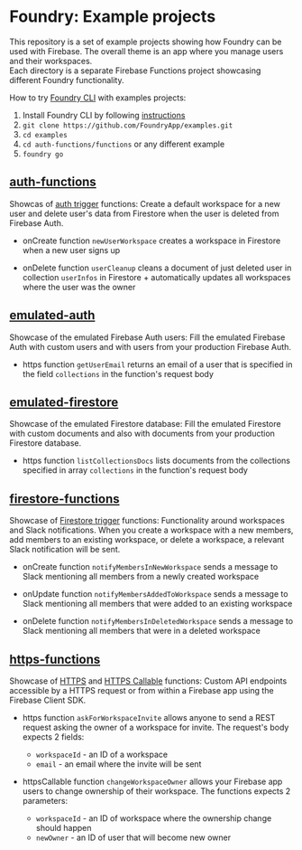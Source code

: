 # Foundry: Example projects

This repository is a set of example projects showing how Foundry can be used with Firebase. The overall theme is an app where you manage users and their workspaces.<br/>
Each directory is a separate Firebase Functions project showcasing different Foundry functionality.

How to try [Foundry CLI](https://github.com/FoundryApp/foundry-cli) with examples projects:

1. Install Foundry CLI by following [instructions](https://github.com/FoundryApp/foundry-cli#download-and-installation)
2. `git clone https://github.com/FoundryApp/examples.git`
3. `cd examples`
4. `cd auth-functions/functions` or any different example
5. `foundry go`

## [auth-functions](https://github.com/FoundryApp/examples/tree/master/auth-functions)

Showcas of [auth trigger](https://firebase.google.com/docs/functions/auth-events) functions: Create a default workspace for a new user and delete user's data from Firestore when the user is deleted from Firebase Auth.

- onCreate function `newUserWorkspace` creates a workspace in Firestore when a new user signs up

- onDelete function `userCleanup` cleans a document of just deleted user in collection `userInfos` in Firestore + automatically updates all workspaces where the user was the owner

## [emulated-auth](https://github.com/FoundryApp/examples/tree/master/emulated-auth)

Showcase of the emulated Firebase Auth users: Fill the emulated Firebase Auth with custom users and with users from your production Firebase Auth.

- https function `getUserEmail` returns an email of a user that is specified in the field `collections` in the function's request body

## [emulated-firestore](https://github.com/FoundryApp/examples/tree/master/emulated-firestore)

Showcase of the emulated Firestore database: Fill the emulated Firestore with custom documents and also with documents from your production Firestore database.

- https function `listCollectionsDocs` lists documents from the collections specified in array `collections` in the function's request body

## [firestore-functions](https://github.com/FoundryApp/examples/tree/master/firestore-functions)

Showcase of [Firestore trigger](https://firebase.google.com/docs/functions/firestore-events) functions: Functionality around workspaces and Slack notifications. When you create a workspace with a new  members, add members to an existing workspace, or delete a workspace, a relevant Slack notification will be sent.

- onCreate function `notifyMembersInNewWorkspace` sends a message to Slack mentioning all members from a newly created workspace

- onUpdate function `notifyMembersAddedToWorkspace` sends a message to Slack mentioning all members that were added to an existing workspace

- onDelete function `notifyMembersInDeletedWorkspace` sends a message to Slack mentioning all members that were in a deleted workspace

## [https-functions](https://github.com/FoundryApp/examples/tree/master/https-functions)

Showcase of [HTTPS](https://firebase.google.com/docs/functions/http-events) and [HTTPS Callable](https://firebase.google.com/docs/functions/callable) functions: Custom API endpoints accessible by a HTTPS request or from within a Firebase app using the Firebase Client SDK.

- https function `askForWorkspaceInvite` allows anyone to send a REST request asking the owner of a workspace for invite. The request's body expects 2 fields:
  - `workspaceId` - an ID of a workspace 
  - `email` - an email where the invite will be sent

- httpsCallable function `changeWorkspaceOwner` allows your Firebase app users to change ownership of their workspace. The functions expects 2 parameters:
  - `workspaceId` - an ID of workspace where the ownership change should happen
  - `newOwner` - an ID of user that will become new owner
